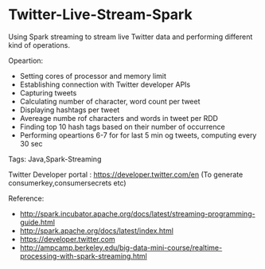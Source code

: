 # Twitter-Live-Stream-Spark
Using Spark streaming to stream live Twitter data and performing different kind of operations.

Opeartion:
* Setting cores of processor and memory limit
* Establishing connection with Twitter developer APIs
* Capturing tweets 
* Calculating number of character, word count per tweet
* Displaying hashtags per tweet
* Avereage numbe rof characters and words in tweet per RDD
* Finding top 10 hash tags based on their number of occurrence
* Performing opeartions 6-7 for for last 5 min og tweets, computing every 30 sec

Tags: Java,Spark-Streaming

Twitter Developer portal : https://developer.twitter.com/en (To generate consumerkey,consumersecrets etc)

Reference:
* http://spark.incubator.apache.org/docs/latest/streaming-programming-guide.html
* http://spark.apache.org/docs/latest/index.html
* https://developer.twitter.com
* http://ampcamp.berkeley.edu/big-data-mini-course/realtime-processing-with-spark-streaming.html

